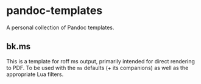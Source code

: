 # pandoc-templates

A personal collection of Pandoc templates.

## bk.ms

This is a template for roff ms output, primarily intended for direct rendering to PDF. To be used with the `ms` defaults (+ its companions) as well as the appropriate Lua filters.
